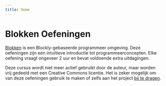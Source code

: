 ```yaml
---
title: Home
---
```


# Blokken Oefeningen

[Blokken](https://github.com/pcordemans/blokken) is een Blockly-gebaseerde programmeer omgeving. Deze oefeningen zijn een intuïtieve introductie tot programmeerconcepten. Elke oefening vraagt ongeveer 2 uur en bevat voldoende extra uitdagingen.

Deze cursus wordt niet meer actief gebruikt door de auteur, maar worden vrij gedeeld met een Creative Commons licentie. Het is zeker mogelijk om van deze oefeningen gebruik te maken of zelfs aan het project [bij te dragen](https://github.com/pcordemans/blokken-oefeningen). 


